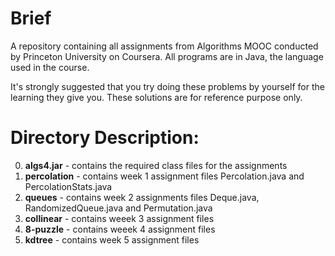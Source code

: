 # Brief
A repository containing all assignments from Algorithms MOOC conducted by Princeton University on Coursera. All programs are in Java, the language used in the course.

It's strongly suggested that you try doing these problems by yourself for the learning they give you. These solutions are for reference purpose only.

# Directory Description:
0. **algs4.jar** - contains the required class files for the assignments
1. **percolation** - contains week 1 assignment files Percolation.java and PercolationStats.java
2. **queues** - contains week 2 assignments files Deque.java, RandomizedQueue.java and Permutation.java
3. **collinear** - contains weeek 3 assignment files
4. **8-puzzle** - contains weeek 4 assignment files
5. **kdtree** - contains week 5 assignment files

